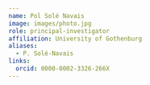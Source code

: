 ```yaml
---
name: Pol Solé Navais
image: images/photo.jpg
role: principal-investigator
affiliation: University of Gothenburg
aliases:
  - P. Solé-Navais
links:
  orcid: 0000-0002-3326-266X
---
```

